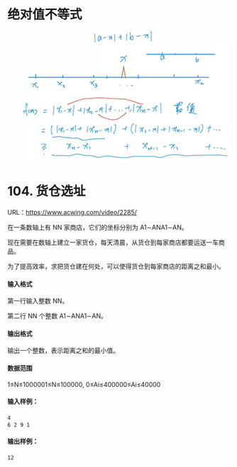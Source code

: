 # 绝对值不等式

<img src="../_ac_base_images/image-20210525202024016.png" alt="image-20210525202024016" style="zoom:50%;" />

# 104. 货仓选址

URL：https://www.acwing.com/video/2285/

在一条数轴上有 NN 家商店，它们的坐标分别为 A1∼ANA1∼AN。

现在需要在数轴上建立一家货仓，每天清晨，从货仓到每家商店都要运送一车商品。

为了提高效率，求把货仓建在何处，可以使得货仓到每家商店的距离之和最小。

#### 输入格式

第一行输入整数 NN。

第二行 NN 个整数 A1∼ANA1∼AN。

#### 输出格式

输出一个整数，表示距离之和的最小值。

#### 数据范围

1≤N≤1000001≤N≤100000,
0≤Ai≤400000≤Ai≤40000

#### 输入样例：

```
4
6 2 9 1
```

#### 输出样例：

```
12
```



